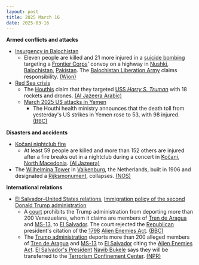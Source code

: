 ```yaml
---
layout: post
title: 2025 March 16
date: 2025-03-16
---
```



**Armed conflicts and attacks**

* [Insurgency in Balochistan](https://en.wikipedia.org/wiki/Insurgency_in_Balochistan "Insurgency in Balochistan")
  + Eleven people are killed and 21 more injured in a [suicide bombing](https://en.wikipedia.org/wiki/Suicide_attack "Suicide attack") targeting a [Frontier Corps](https://en.wikipedia.org/wiki/Frontier_Corps "Frontier Corps")' convoy on a highway in [Nushki](https://en.wikipedia.org/wiki/Nushki "Nushki"), [Balochistan](https://en.wikipedia.org/wiki/Balochistan%2C_Pakistan "Balochistan, Pakistan"), [Pakistan](https://en.wikipedia.org/wiki/Pakistan "Pakistan"). The [Balochistan Liberation Army](https://en.wikipedia.org/wiki/Balochistan_Liberation_Army "Balochistan Liberation Army") claims responsibility. [(Wion)](https://www.wionews.com/south-asia/major-explosion-near-convoy-in-balochistans-noshki-in-pakistan-8858248)
* [Red Sea crisis](https://en.wikipedia.org/wiki/Red_Sea_crisis "Red Sea crisis")
  + The [Houthis](https://en.wikipedia.org/wiki/Houthis "Houthis") claim that they targeted [USS *Harry S. Truman*](https://en.wikipedia.org/wiki/USS_Harry_S._Truman "USS Harry S. Truman") with 18 rockets and drones. [(Al Jazeera Arabic)](https://www.aljazeera.net/news/2025/3/16/%D8%B9%D8%A7%D8%AC%D9%84-%D8%A7%D9%84%D9%85%D8%AA%D8%AD%D8%AF%D8%AB-%D8%A7%D9%84%D8%B9%D8%B3%D9%83%D8%B1%D9%8A-%D8%A8%D8%A7%D8%B3%D9%85-%D8%A3%D9%86%D8%B5%D8%A7%D8%B1-%D8%A7%D9%84%D9%84%D9%87-3)
  + [March 2025 US attacks in Yemen](https://en.wikipedia.org/wiki/March_2025_US_attacks_in_Yemen "March 2025 US attacks in Yemen")
    - The Houthi health ministry announces that the death toll from yesterday's US strikes in Yemen rose to 53, with 98 injured. [(BBC)](https://www.bbc.com/news/articles/cedle6je601o.amp)

**Disasters and accidents**

* [Kočani nightclub fire](https://en.wikipedia.org/wiki/Ko%C4%8Dani_nightclub_fire "Kočani nightclub fire")
  + At least 59 people are killed and more than 152 others are injured after a fire breaks out in a nightclub during a concert in [Kočani](https://en.wikipedia.org/wiki/Ko%C4%8Dani "Kočani"), [North Macedonia](https://en.wikipedia.org/wiki/North_Macedonia "North Macedonia"). [(Al Jazeera)](https://www.aljazeera.com/news/2025/3/16/at-least-51-people-killed-in-nightclub-fire-in-north-macedonia)
* The [Wilhelmina Tower](https://en.wikipedia.org/wiki/Wilhelminatoren "Wilhelminatoren") in [Valkenburg](https://en.wikipedia.org/wiki/Valkenburg_aan_de_Geul "Valkenburg aan de Geul"), the Netherlands, built in 1906 and designated a [Rijksmonument](https://en.wikipedia.org/wiki/Rijksmonument "Rijksmonument"), collapses. [(NOS)](https://nos.nl/artikel/2559802-wilhelminatoren-ingestort-in-valkenburg-oorzaak-onbekend)

**International relations**

* [El Salvador–United States relations](https://en.wikipedia.org/wiki/El_Salvador%E2%80%93United_States_relations "El Salvador–United States relations"), [Immigration policy of the second Donald Trump administration](https://en.wikipedia.org/wiki/Immigration_policy_of_the_second_Donald_Trump_administration "Immigration policy of the second Donald Trump administration")
  + A [court](https://en.wikipedia.org/wiki/Judicial_branch_of_the_United_States "Judicial branch of the United States") prohibits the Trump administration from deporting more than 200 Venezuelans, whom it claims are members of [Tren de Aragua](https://en.wikipedia.org/wiki/Tren_de_Aragua "Tren de Aragua") and [MS-13](https://en.wikipedia.org/wiki/MS-13 "MS-13"), to [El Salvador](https://en.wikipedia.org/wiki/El_Salvador "El Salvador"). The court rejected the [Republican](https://en.wikipedia.org/wiki/Republican_party_%28United_States%29 "Republican party (United States)") president's citation of the [1798](https://en.wikipedia.org/wiki/1798 "1798") [Alien Enemies Act](https://en.wikipedia.org/wiki/Alien_Enemies_Act "Alien Enemies Act"). [(BBC)](https://www.bbc.com/news/articles/cp9yv1gnzyvo)
  + The [Trump administration](https://en.wikipedia.org/wiki/Second_presidency_of_Donald_Trump "Second presidency of Donald Trump") deports more than 200 alleged members of [Tren de Aragua](https://en.wikipedia.org/wiki/Tren_de_Aragua "Tren de Aragua") and [MS-13](https://en.wikipedia.org/wiki/MS-13 "MS-13") to [El Salvador](https://en.wikipedia.org/wiki/El_Salvador "El Salvador") citing the [Alien Enemies Act](https://en.wikipedia.org/wiki/Alien_Enemies_Act "Alien Enemies Act"). [El Salvador's President](https://en.wikipedia.org/wiki/El_Salvador%27s_President "El Salvador's President") [Nayib Bukele](https://en.wikipedia.org/wiki/Nayib_Bukele "Nayib Bukele") says they will be transferred to the [Terrorism Confinement Center](https://en.wikipedia.org/wiki/Terrorism_Confinement_Center "Terrorism Confinement Center"). [(NPR)](https://www.npr.org/2025/03/16/g-s1-54154/alien-enemies-el-salvador-trump)
